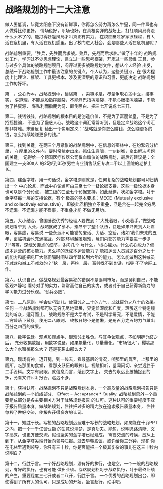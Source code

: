 # 战略规划的十二大注意

做人要低调，毕竟太阳底下没有新鲜事，你再怎么努力再怎么牛逼，同一件事也有人做得比你更好。 情场也好，职场也好，在真枪实弹的战场上，打打顺风局真没什么大不了的，能打得好逆风局才叫真正有实力。 在校园里过家家很轻松，有人活在危机里，有人活在危机感里，出了校门进入社会，会是哪些人活在危机里呢？

战略规划重要，“胜兵，先胜而后求战。败兵，先战而后求胜。”做了十年的 战略规划工作，学习过不少思想理论，建立过一些思考框架，开发过一些思维 工具，参与过多个具体的战略规划项目，阅评过更多战略规划文件，想从个人经验 出发，总结一下战略规划工作中最该注意的关键点。个人认为，这些关键点，在 很大程度上比理论、框架、工具更根本，涉及更深层的意识和习惯，更能决定 战略规划工作的好坏。

第一，公心为本。战略规划中，脑袋第一，实事求是，尽量争取心态中立，摆事实， 讲道理，不能屁股指挥脑袋，不能鸡巴指挥脑袋，不能心肠指挥脑袋，不能为了挣资源、 谋私利而指鹿为马、颠倒黑白、把三七开说成七三开。

第二，钱钱钱钱。战略规划的根本目的是创造价值，不是为了富丽堂皇，不是为了招摇撞骗， 不是为了蛊惑人心。战略这个词汇常常听到，但是定义战略这个词汇却非常难。宋董反复 给出一个实用定义：“战略就是你怎么赚钱，怎么赚更多的钱，怎么持续地赚更多的钱。”

第三，找到关键。在两三个月紧张的战略规划中，在信息的密林中，在纷繁的分析里， 在厚重的文件内，要时常能走出来，抓住生意眼，一剑封喉，拿出解决问题的关键。 记得给一个跨国医疗仪器公司做血糖仪的战略规划，最后的建议是：全国建立一支800人 的25岁到35岁男性专业销售队伍专攻二甲以上医院的老护士长。

第四，建金字塔。用一句话说，金字塔原则就是，任何复杂的战略规划都可以归纳出一个 中心论点，而此中心论点可由三至七个一级论据支持，这些一级论据本身也可以是个分论点， 被二级的三至七个论据支持，如此延伸，状如金字塔。对于金字塔每一层的支持论据，有个 极高的基本要求：MECE（Mutually exclusive and collectively exhaustive）， 即彼此互相独立不重叠，但是合在一起完全穷尽不遗漏。不遗漏才能不误事，不重叠才能 不做无用功。

第五，大小结合。曾国藩说优秀的经理人要做到：“大处着眼，小处着手。”做战略规划看不到 大处，战略就成了战术，指导不了整个队伍，但是如果只做到大处着眼，容易虚，容易说 一些永远不可能错的废话、大话、空话，诸如“我们未来的五年，面临机会也充满挑战，外部 环境越发艰难，我们内部的能力需要进一步提升”等等。深挖关键点的细节，多问几个 为什么，“核心能力。什么核心能力？低成本运营的核心能力。怎么样的低成本运营能力？ 能把运营人员减少百分之七十的能力和能把电厂大修间隔时间从四年延长到六年的能力。 怎么能做到这种减员不减效和减工不减效的？”挖一层，再挖一层，否则找不到关键，指导 不了实际工作。

第六，认识自己。做战略规划最容易犯的错误不是误判市场，而是误判自己，不能客观冷静地 看待对手的实力，常常高估自己的实力，或者对于自己获得新能力的学习能力过分乐观。“骄兵必败”。

第七，二八原则。学会使巧劲儿，使百分之二十的力气，成就百分之八十的效果。任何 一个战略规划都可以无穷无尽地延展，界定好深度和广度，理解这个特定规划的听众，适可而止。 战略规划不是大学考试，不是科学研究，不是爱情，不能上穷碧落下黄泉。使用二八原则， 终极目的不是偷懒，是用百分之百的力气做出百分之四百的效果。

第八，数字说话。观点和观点争，很难分出胜负。与其争论观点，不如明确分歧之后， 充分收集数据，用数字说话。如果能量化，尽量量化，“市场很大”，樱桃那么大？水蜜桃那么大？ 还是花果山那么大？

第九，现场有神。迈开腿，到一线去，看最基层的情况，听那里的风声，上那里的厕所，吃那里的食堂， 看那支队伍的眼神儿，视触扣听，望闻问切，亲尝远胜于二手资料。文字有局限，就信息而言，落到文字上， 失去的永远比被捕捉到的多，光看文件和听报告，远远不够。

第十，获得认可。战略规划不只是战略规划本身，一个高质量的战略规划报告只是战略规划的一个组成部分。 Effect = Acceptance \* Quality. 战略规划另外一个重要组成部分是各主要相关方对于战略规划报告 的认可。这种认可的重要程度不亚于报告质量本身。做战略规划，往往把过多的精力放在追求报告质量本身， 往往忽视了做好交流，使报告获得多方的认可。

第十一，短胜于长。写短的战略规划远远难于写长的战略规划。如果能在十页PPT之内，把一个一千亿营业额 的生意说清楚，是真功夫。能短，说明思路清晰、文字高效，也更方便交流。假设坚实的金字塔已经建成， 需要交流的时候，应从上到下，从金字塔尖端开始向领导汇报。过去早朝殿议，或许给你三分钟，现在 你在电梯里遇到领导，你只有三十秒，你是否能把一个极其复杂的事儿在这三十秒内说明白？

第十二，行胜于言。一个好战略规划，没有好的执行，也是空。一个一般的战略规划，有好的执行，也有可能 做出业绩。战略规划相对于战略执行，对于最终业绩的产生，重要程度三七开或者二八开，行胜于言。 一个优秀的战略规划出台，即使得到了所有人的认可，只是成功的开始，坐言起行，动手吧。
